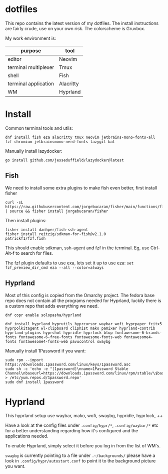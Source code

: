 # dotfiles

This repo contains the latest version of my dotfiles.
The install instructions are fairly crude, use on your own risk.
The colorscheme is Gruvbox.

My work environment is:

| purpose | tool |
|---------|------|
| editor | Neovim |
| terminal multiplexer | Tmux |
| shell | Fish |
| terminal application | Alacritty |
| WM | Hyprland |

# Install

Common terminal tools and utils:

`dnf install fish eza alacritty tmux neovim jetbrains-mono-fonts-all fzf chromium jetbrainsmono-nerd-fonts lazygit bat`

Manually install lazydocker:

`go install github.com/jesseduffield/lazydocker@latest`

## Fish

We need to install some extra plugins to make fish even better, first install fisher
```
curl -sL https://raw.githubusercontent.com/jorgebucaran/fisher/main/functions/fisher.fish | source && fisher install jorgebucaran/fisher
```
Then install plugins:
```
fisher install danhper/fish-ssh-agent
fisher install reitzig/sdkman-for-fish@v2.1.0
patrickf1/fzf.fish
```
This should enable sdkman, ssh-agent and fzf in the terminal. Eg, use Ctrl-Alt-f to search for files.

The fzf plugin defaults to use exa, lets set it up to use eza:
`set fzf_preview_dir_cmd eza --all --color=always`

## Hyprland

Most of this config is copied from the Omarchy project.
The fedora base repo does not contain all the programs needed for Hyprland, luckily there is a custom repo that adds everything we need.

`dnf copr enable solopasha/hyprland` 

```
dnf install hyprland hyprutils hyprcursor waybar wofi hyprpaper fcitx5 hyprpolkitagent wl-clipboard cliphist mako pamixer hyprland-contrib hyprland-plugins hyprshot hypridle hyprlock btop fontawesome-6-brands-fonts fontawesome-6-free-fonts fontawesome-fonts-web fontawesome4-fonts fontawesome4-fonts-web pavucontrol swaybg
```


Manually install 1Password if you want:

```
sudo rpm --import https://downloads.1password.com/linux/keys/1password.asc  
sudo sh -c 'echo -e "[1password]\nname=1Password Stable Channel\nbaseurl=https://downloads.1password.com/linux/rpm/stable/\$basearch\nenabled=1\ngpgcheck=1\nrepo_gpgcheck=1\ngpgkey=\"https://downloads.1password.com/linux/keys/1password.asc\"" > /etc/yum.repos.d/1password.repo'
sudo dnf install 1password
``` 

# Hyprland

This hyprland setup use waybar, mako, wofi, swaybg, hypridle, hyprlock, ++

Have a look at the config files under `.config/hypr/*`, `.config/waybar/*` etc for a better understanding regarding how it's configured and the applications needed.

To enable Hyprland, simply select it before you log in from the list of WM's.

`swaybg` is currently pointing to a file under `.~/backgrounds/` please have a look in `.config/hypr/autostart.conf` to point it to the background picture you want.



